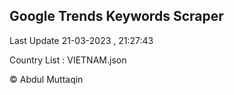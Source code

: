 

## Google Trends Keywords Scraper 
 
Last Update 21-03-2023 , 21:27:43

Country List :
VIETNAM.json



© Abdul Muttaqin 
